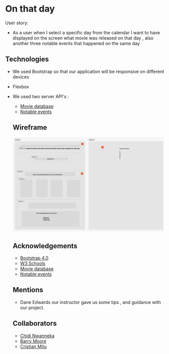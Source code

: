 ﻿

# On that day

User story:

* As a user when I select a specific day from the calendar I want to have displayed on the screen what movie was released on that day , also another three notable events that happened on the same day

## Technologies
* We used Bootstrap so that our application will be responsive on different devices
* Flexbox
* We used two server API's :
    - [Movie database](https://api.themoviedb.org)
    - [Notable events](https://api.wikimedia.org)

    ## Wireframe 

    ![alt text](./assets/screenshots/proJectOneWireframe.png)

    ## Acknowledgements

    * [Bootstrap 4.0](https://getbootstrap.com/docs/4.0/getting-started/introduction/)
    * [W3 Schools](https://www.w3schools.com/)
    * [Movie database](https://api.themoviedb.org)
    * [Notable events](https://api.wikimedia.org)
    
    ## Mentions
    * Dane Edwards our instructor gave us some tips , and guidance with our project.



    ## Collaborators
    * [Chidi Nwanneka](https://github.com/cnwanneka)
    * [Barry Moore](https://github.com/barrymoore1990)
    * [Cristian Mitu](https://github.com/cristianmitu)

